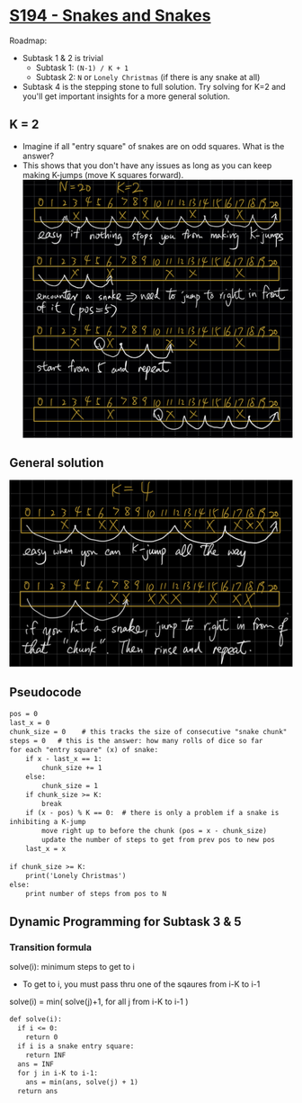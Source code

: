 # [S194 - Snakes and Snakes](https://judge.hkoi.org/task/S194)
Roadmap:
- Subtask 1 & 2 is trivial
    - Subtask 1: `(N-1) / K + 1`
    - Subtask 2: `N` or `Lonely Christmas` (if there is any snake at all)
- Subtask 4 is the stepping stone to full solution. Try solving for K=2 and you'll get important insights for a more general solution.

## K = 2
- Imagine if all "entry square" of snakes are on odd squares. What is the answer?
- This shows that you don't have any issues as long as you can keep making K-jumps (move K squares forward).
![K=2](s194_1.jpeg)

## General solution
![K=4](s194_2.jpeg)

## Pseudocode
```
pos = 0
last_x = 0
chunk_size = 0    # this tracks the size of consecutive "snake chunk"
steps = 0   # this is the answer: how many rolls of dice so far
for each "entry square" (x) of snake:
    if x - last_x == 1:
        chunk_size += 1
    else:
        chunk_size = 1
    if chunk_size >= K:
        break
    if (x - pos) % K == 0:  # there is only a problem if a snake is inhibiting a K-jump
        move right up to before the chunk (pos = x - chunk_size)
        update the number of steps to get from prev pos to new pos
    last_x = x

if chunk_size >= K:
    print('Lonely Christmas')
else:
    print number of steps from pos to N
```

## Dynamic Programming for Subtask 3 & 5
### Transition formula
solve(i): minimum steps to get to i
- To get to i, you must pass thru one of the sqaures from i-K to i-1

solve(i) = min( solve(j)+1, for all j from i-K to i-1 )
```
def solve(i):
  if i <= 0:
    return 0
  if i is a snake entry square:
    return INF
  ans = INF
  for j in i-K to i-1:
    ans = min(ans, solve(j) + 1)
  return ans
```
